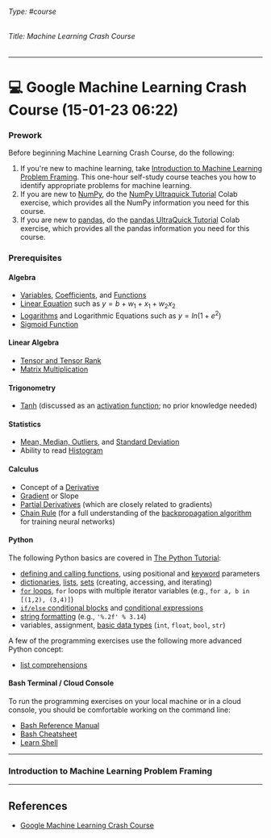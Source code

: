 ###### Type: #course
###### Title: Machine Learning Crash Course
---
# 💻 Google Machine Learning Crash Course (15-01-23 06:22)

### Prework
Before beginning Machine Learning Crash Course, do the following:
1.  If you're new to machine learning, take [Introduction to Machine Learning Problem Framing](https://developers.google.com/machine-learning/problem-framing). This one-hour self-study course teaches you how to identify appropriate problems for machine learning.
2.  If you are new to [NumPy](https://numpy.org), do the [NumPy Ultraquick Tutorial](https://colab.research.google.com/github/google/eng-edu/blob/main/ml/cc/exercises/numpy_ultraquick_tutorial.ipynb?utm_source=mlcc&utm_campaign=colab-external&utm_medium=referral&utm_content=mlcc-prework&hl=en) Colab exercise, which provides all the NumPy information you need for this course.
3.  If you are new to [pandas](https://pandas.pydata.org/), do the [pandas UltraQuick Tutorial](https://colab.research.google.com/github/google/eng-edu/blob/main/ml/cc/exercises/pandas_dataframe_ultraquick_tutorial.ipynb?utm_source=mlcc&utm_campaign=colab-external&utm_medium=referral&utm_content=mlcc-prework&hl=en) Colab exercise, which provides all the pandas information you need for this course.

### Prerequisites
#### Algebra
- [Variables](https://www.khanacademy.org/math/algebra/x2f8bb11595b61c86:foundation-algebra/x2f8bb11595b61c86:intro-variables/v/what-is-a-variable), [Coefficients](https://www.khanacademy.org/math/cc-sixth-grade-math/cc-6th-expressions-and-variables/cc-6th-evaluating-expressions/v/expression-terms-factors-and-coefficients), and [Functions](https://www.khanacademy.org/math/algebra-home/alg-functions)
- [Linear Equation](https://en.wikipedia.org/wiki/Linear_equation) such as $y=b+w_1+x_1+w_2x_2$
- [Logarithms](https://wikipedia.org/wiki/Logarithm) and Logarithmic Equations such as $y=ln(1+e^2)$
- [Sigmoid Function](https://wikipedia.org/wiki/Sigmoid_function)

#### Linear Algebra
- [Tensor and Tensor Rank](https://www.tensorflow.org/guide/tensor)
- [Matrix Multiplication](https://wikipedia.org/wiki/Matrix_multiplication)

#### Trigonometry
- [Tanh](https://reference.wolfram.com/language/ref/Tanh.html) (discussed as an [activation function](https://developers.google.com/machine-learning/glossary#activation_function); no prior knowledge needed)

#### Statistics
- [Mean, Median, Outliers](https://www.khanacademy.org/math/probability/data-distributions-a1/summarizing-center-distributions/v/mean-median-and-mode), and [Standard Deviation](https://wikipedia.org/wiki/Standard_deviation)
- Ability to read [Histogram](https://wikipedia.org/wiki/Histogram)

#### Calculus
- Concept of a [Derivative](https://wikipedia.org/wiki/Derivative)
- [Gradient](https://www.khanacademy.org/math/multivariable-calculus/multivariable-derivatives/gradient-and-directional-derivatives/v/gradient) or Slope
- [Partial Derivatives](https://wikipedia.org/wiki/Partial_derivative) (which are closely related to gradients)
- [Chain Rule](https://wikipedia.org/wiki/Chain_rule) (for a full understanding of the [backpropagation algorithm](https://developers.google.com/machine-learning/crash-course/backprop-scroll/) for training neural networks)

#### Python
The following Python basics are covered in [The Python Tutorial](https://docs.python.org/3/tutorial/):
-   [defining and calling functions](https://docs.python.org/3/tutorial/controlflow.html#defining-functions), using positional and [keyword](https://docs.python.org/3/tutorial/controlflow.html#keyword-arguments) parameters
-   [dictionaries](https://docs.python.org/3/tutorial/datastructures.html#dictionaries), [lists](https://docs.python.org/3/tutorial/introduction.html#lists), [sets](https://docs.python.org/3/tutorial/datastructures.html#sets) (creating, accessing, and iterating)
-   [`for` loops](https://docs.python.org/3/tutorial/controlflow.html#for-statements), `for` loops with multiple iterator variables (e.g., `for a, b in [(1,2), (3,4)]`)
-   [`if/else` conditional blocks](https://docs.python.org/3/tutorial/controlflow.html#if-statements) and [conditional expressions](https://docs.python.org/2.5/whatsnew/pep-308.html)
-   [string formatting](https://docs.python.org/3/tutorial/inputoutput.html#old-string-formatting) (e.g., `'%.2f' % 3.14`)
-   variables, assignment, [basic data types](https://docs.python.org/3/tutorial/introduction.html#using-python-as-a-calculator) (`int`, `float`, `bool`, `str`)

A few of the programming exercises use the following more advanced Python concept:
-   [list comprehensions](https://docs.python.org/3/tutorial/datastructures.html#list-comprehensions)

####  Bash Terminal / Cloud Console
To run the programming exercises on your local machine or in a cloud console, you should be comfortable working on the command line:
-   [Bash Reference Manual](https://tiswww.case.edu/php/chet/bash/bashref.html)
-   [Bash Cheatsheet](https://github.com/LeCoupa/awesome-cheatsheets/blob/master/languages/bash.sh)
-   [Learn Shell](http://www.learnshell.org/)

---
### Introduction to Machine Learning Problem Framing


---
## References
- [Google Machine Learning Crash Course](https://developers.google.com/machine-learning/crash-course)